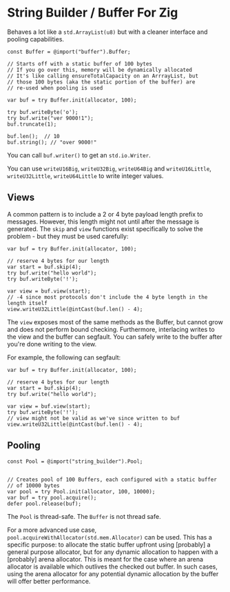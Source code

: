 # String Builder / Buffer For Zig

Behaves a lot like a `std.ArrayList(u8)` but with a cleaner interface and pooling capabilities.

```zig
const Buffer = @import("buffer").Buffer;

// Starts off with a static buffer of 100 bytes
// If you go over this, memory will be dynamically allocated 
// It's like calling ensureTotalCapacity on an ArrrayList, but
// those 100 bytes (aka the static portion of the buffer) are 
// re-used when pooling is used

var buf = try Buffer.init(allocator, 100);

try buf.writeByte('o');
try buf.write("ver 9000!1");
buf.truncate(1);

buf.len();  // 10
buf.string(); // "over 9000!"
```

You can call `buf.writer()` to get an `std.io.Writer`.

You can use `writeU16Big`, `writeU32Big`, `writeU64Big` and `writeU16Little`, `writeU32Little`, `writeU64Little` to write integer values.

## Views
A common pattern is to include a 2 or 4 byte payload length prefix to messages. However, this length might not until after the message is generated. The `skip` and `view` functions exist specifically to solve the problem - but they must be used carefully:

```zig
var buf = try Buffer.init(allocator, 100);

// reserve 4 bytes for our length
var start = buf.skip(4);
try buf.write("hello world");
try buf.writeByte('!');

var view = buf.view(start);
// -4 since most protocols don't include the 4 byte length in the length itself
view.writeU32Little(@intCast(buf.len() - 4);
```

The `view` exposes most of the same methods as the Buffer, but cannot grow and does not perform bound checking. Furthermore, interlacing writes to the view and the buffer can segfault. You can safely write to the buffer after you're done writing to the view.

For example, the following can segfault:

```zig
var buf = try Buffer.init(allocator, 100);

// reserve 4 bytes for our length
var start = buf.skip(4);
try buf.write("hello world");

var view = buf.view(start);
try buf.writeByte('!');
// view might not be valid as we've since written to buf
view.writeU32Little(@intCast(buf.len() - 4);
```

## Pooling

```zig
const Pool = @import("string_builder").Pool;


// Creates pool of 100 Buffers, each configured with a static buffer
// of 10000 bytes
var pool = try Pool.init(allocator, 100, 10000);
var buf = try pool.acquire();
defer pool.release(buf);
```

The `Pool` is thread-safe. The `Buffer` is not thread safe.

For a more advanced use case, `pool.acquireWithAllocator(std.mem.Allocator)` can be used. This has a specific purpose: to allocate the static buffer upfront using [probably] a general purpose allocator, but for any dynamic allocation to happen with a [probably] arena allocator. This is meant for the case where an arena allocator is available which outlives the checked out buffer. In such cases, using the arena allocator for any potential dynamic allocation by the buffer will offer better performance.
